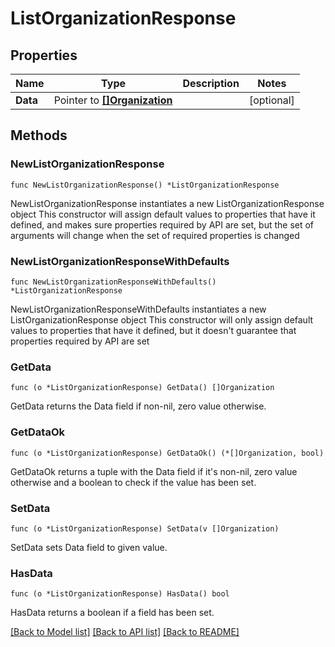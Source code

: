# ListOrganizationResponse

## Properties

Name | Type | Description | Notes
------------ | ------------- | ------------- | -------------
**Data** | Pointer to [**[]Organization**](Organization.md) |  | [optional]

## Methods

### NewListOrganizationResponse

`func NewListOrganizationResponse() *ListOrganizationResponse`

NewListOrganizationResponse instantiates a new ListOrganizationResponse object
This constructor will assign default values to properties that have it defined,
and makes sure properties required by API are set, but the set of arguments
will change when the set of required properties is changed

### NewListOrganizationResponseWithDefaults

`func NewListOrganizationResponseWithDefaults() *ListOrganizationResponse`

NewListOrganizationResponseWithDefaults instantiates a new ListOrganizationResponse object
This constructor will only assign default values to properties that have it defined,
but it doesn't guarantee that properties required by API are set

### GetData

`func (o *ListOrganizationResponse) GetData() []Organization`

GetData returns the Data field if non-nil, zero value otherwise.

### GetDataOk

`func (o *ListOrganizationResponse) GetDataOk() (*[]Organization, bool)`

GetDataOk returns a tuple with the Data field if it's non-nil, zero value otherwise
and a boolean to check if the value has been set.

### SetData

`func (o *ListOrganizationResponse) SetData(v []Organization)`

SetData sets Data field to given value.

### HasData

`func (o *ListOrganizationResponse) HasData() bool`

HasData returns a boolean if a field has been set.


[[Back to Model list]](../README.md#documentation-for-models) [[Back to API list]](../README.md#documentation-for-api-endpoints) [[Back to README]](../README.md)
